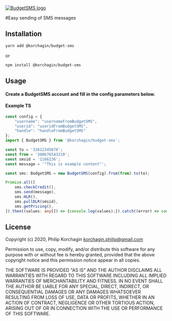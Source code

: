 [![BudgetSMS logo](https://www.budgetsms.net/images/full-logo.png)](https://www.budgetsms.net/)

#Easy sending of SMS messages

## Installation

```bash
yarn add @korchagin/budget-sms
```
or
```bash
npm install @korchagin/budget-sms
```
## Usage

#### Create a BudgetSMS account and fill in the config parameters below.

#### Example TS
```typescript
const config = {
    "username": "usernameFromBudgetSMS",
    "userid": "useridFromBudgetSMS",
    "handle": "handleFromBudgetSMS"
};
import { BudgetSMS } from '@korchagin/budget-sms';

const to = '31612345678';
const from = '380676543210';
const smsid = '1166236';
const message = '"This is example content"';

const sms: BudgetSMS = new BudgetSMS(config).from(from).to(to);

Promise.all([
    sms.checkCredit(),
    sms.send(message),
    sms.HLR(),
    sms.pullDLR(smsid),
    sms.getPricing(),
]).then((values: any[]) => {console.log(values);}).catch((error) => console.error(error));
```

## License

Copyright (c) 2020, Philip Korchagin <korchagin.philip@gmail.com>

Permission to use, copy, modify, and/or distribute this software for any
purpose with or without fee is hereby granted, provided that the above
copyright notice and this permission notice appear in all copies.

THE SOFTWARE IS PROVIDED "AS IS" AND THE AUTHOR DISCLAIMS ALL WARRANTIES
WITH REGARD TO THIS SOFTWARE INCLUDING ALL IMPLIED WARRANTIES OF
MERCHANTABILITY AND FITNESS. IN NO EVENT SHALL THE AUTHOR BE LIABLE FOR
ANY SPECIAL, DIRECT, INDIRECT, OR CONSEQUENTIAL DAMAGES OR ANY DAMAGES
WHATSOEVER RESULTING FROM LOSS OF USE, DATA OR PROFITS, WHETHER IN AN
ACTION OF CONTRACT, NEGLIGENCE OR OTHER TORTIOUS ACTION, ARISING OUT OF
OR IN CONNECTION WITH THE USE OR PERFORMANCE OF THIS SOFTWARE.
